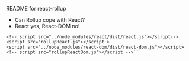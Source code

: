 README for react-rollup

- Can Rollup cope with React?
- React yes, React-DOM no! 
```
<!-- script src="../node_modules/react/dist/react.js"></script-->
<script src="rollupReact.js"></script >
<script src="../node_modules/react-dom/dist/react-dom.js"></script>
<!-- script src="rollupReactDom.js"></script -->```